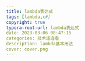 ```yaml
---
title: lambda表达式
tags: [lambda,c#]
copyright: true
typora-root-url: lambda表达式
date: 2023-03-06 08:47:15
categories: 技术连连看
description: lambda基本用法
cover: cover.png
---
```


 

